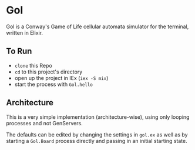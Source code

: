 # Gol

Gol is a Conway's Game of Life cellular automata simulator for the terminal,
written in Elixir.

## To Run

+ `clone` this Repo
+ `cd` to this project's directory
+ open up the project in IEx (`iex -S mix`)
+ start the process with `Gol.hello`

## Architecture

This is a very simple implementation (architecture-wise), using only looping
processes and not GenServers.

The defaults can be edited by changing the settings in `gol.ex` as well as by
starting a `Gol.Board` process directly and passing in an initial starting
state.
